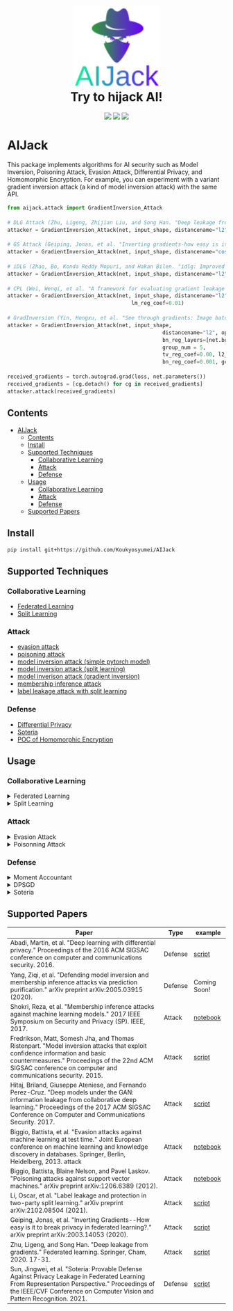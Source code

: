 <!--
  Title: AIJack
  Description: AIJack is a fantastic framework to demonstrate security risks of machine learning and deep learning, such as model inversion attack, poisoning attack, and membership inference attack.
  Author: Hideaki Takahashi
  -->

<h1 align="center">

  <br>
  <img src="logo/logo_small.png" alt="AIJack" width="200"></a>
  <br>
  Try to hijack AI!
  <br>

</h1>

<div align="center">
<img src="https://badgen.net/github/watchers/Koukyosyumei/AIjack">
<img src="https://badgen.net/github/stars/Koukyosyumei/AIjack?color=green">
<img src="https://badgen.net/github/forks/Koukyosyumei/AIjack">
</div>

# AIJack

This package implements algorithms for AI security such as Model Inversion, Poisoning Attack, Evasion Attack, Differential Privacy, and Homomorphic Encryption. For example, you can experiment with a variant gradient inversion attack (a kind of model inversion attack) with the same API.

```Python
from aijack.attack import GradientInversion_Attack

# DLG Attack (Zhu, Ligeng, Zhijian Liu, and Song Han. "Deep leakage from gradients." Advances in Neural Information Processing Systems 32 (2019).)
attacker = GradientInversion_Attack(net, input_shape, distancename="l2")

# GS Attack (Geiping, Jonas, et al. "Inverting gradients-how easy is it to break privacy in federated learning?." Advances in Neural Information Processing Systems 33 (2020): 16937-16947.)
attacker = GradientInversion_Attack(net, input_shape, distancename="cossim", tv_reg_coef=0.01)

# iDLG (Zhao, Bo, Konda Reddy Mopuri, and Hakan Bilen. "idlg: Improved deep leakage from gradients." arXiv preprint arXiv:2001.02610 (2020).)
attacker = GradientInversion_Attack(net, input_shape, distancename="l2", optimize_label=False)

# CPL (Wei, Wenqi, et al. "A framework for evaluating gradient leakage attacks in federated learning." arXiv preprint arXiv:2004.10397 (2020).)
attacker = GradientInversion_Attack(net, input_shape, distancename="l2", optimize_label=False,
                                        lm_reg_coef=0.01)

# GradInversion (Yin, Hongxu, et al. "See through gradients: Image batch recovery via gradinversion." Proceedings of the IEEE/CVF Conference on Computer Vision and Pattern Recognition. 2021.)
attacker = GradientInversion_Attack(net, input_shape,
                                                  distancename="l2", optimize_label=False,
                                                  bn_reg_layers=[net.body[1], net.body[4], net.body[7]],
                                                  group_num = 5,
                                                  tv_reg_coef=0.00, l2_reg_coef=0.0001,
                                                  bn_reg_coef=0.001, gc_reg_coef=0.001)
                                                  
received_gradients = torch.autograd.grad(loss, net.parameters())
received_gradients = [cg.detach() for cg in received_gradients]
attacker.attack(received_gradients)
```


## Contents

- [AIJack](#aijack)
  - [Contents](#contents)
  - [Install](#install)
  - [Supported Techniques](#supported-techniques)
    - [Collaborative Learning](#collaborative-learning)
    - [Attack](#attack)
    - [Defense](#defense)
  - [Usage](#usage)
    - [Collaborative Learning](#collaborative-learning-1)
    - [Attack](#attack-1)
    - [Defense](#defense-1)
  - [Supported Papers](#supported-papers)

## Install

```
pip install git+https://github.com/Koukyosyumei/AIJack
```

## Supported Techniques

### Collaborative Learning

- [Federated Learning](example/collaborative_learning/README.md)
- [Split Learning](example/collaborative_learning/README.md)

### Attack

- [evasion attack](example/adversarial_example/example_evasion_attack_svm.ipynb)
- [poisoning attack](example/adversarial_example/example_poison_attack.ipynb)
- [model inversion attack (simple pytorch model)](example/model_inversion/mi_face.py)
- [model inversion attack (split learning)](example/model_inversion/generator_attack.py)
- [model inverison attack (gradient inversion)](example/model_inversion/gradient_inversion_attack.md)
- [membership inference attack](example/membership_inference/membership_inference_CIFAR10.ipynb)
- [label leakage attack with split learning](example/label_leakage/label_leakage.py)

### Defense

- [Differential Privacy](example/differential_privacy/README.md)
- [Soteria](example/model_inversion/soteria.py)
- [POC of Homomorphic Encryption](test/defense/ckks/test_core.py)

## Usage

### Collaborative Learning

<details><summary>Federated Learning</summary><div>

```python
clients = [TorchModule(), TorcnModule()]
global_model = TorchModule()
server = FedAvgServer(clients, global_model)

for _ in range(epoch):

  for client in clients:
    normal pytorch training.

  server.update()
  server.distribtue()
```
</div></details>

<details><summary>Split Learning</summary><div>

```python
client_1 = SplitNNClient(first_model, user_id=0)
client_2 = SplitNNClient(second_model, user_id=1)
clients = [client_1, client_2]
splitnn = SplitNN(clients)

for _ in range(epoch):
  for x, y in dataloader:

    for opt in optimizers:
      opt.zero_grad()

    pred = splitnn(x)
    loss = criterion(y, pred)
    loss.backwad()
    splitnn.backward()

    for opt in optimizers:
      opt.step()
```
</div></details>

### Attack

<details><summary>Evasion Attack</summary><div>

```python
attacker = Evasion_attack_sklearn(
    target_model=clf,
    X_minus_1=attackers_dataset,
    dmax=(5000 / 255) * 2.5,
    max_iter=300,
    gamma=1 / (X_train.shape[1] * np.var(X_train)),
    lam=10,
    t=0.5,
    h=10,
)

result, log = attacker.attack(initial_datapoint)
```

</div></details>

<details><summary>Poisonning Attack</summary><div>

```python
attacker = Poison_attack_sklearn(clf, X_train_, y_train_, t=0.5)
xc_attacked, log = attacker.attack(xc, 1, X_valid, y_valid_, num_iterations=200)
```

</div></details>

### Defense

<details><summary>Moment Accountant</summary><div>

```Python
ga = GeneralMomentAccountant(noise_type="Gaussian",
                             search="greedy",
                             precision=0.001,
                             orders=list(range(2, 64)),
                             bound_type="rdp_tight_upperbound")
ga.add_step_info({"sigma":noise_multiplier}, sampling_rate, iterations)
ga.get_epsilon(delta)
```

</div></details>

<details><summary>DPSGD</summary><div>

```Python
privacy_manager = PrivacyManager(
        accountant,
        optim.SGD,
        l2_norm_clip=l2_norm_clip,
        dataset=trainset,
        lot_size=lot_size,
        batch_size=batch_size,
        iterations=iterations,
    )

dpoptimizer_cls, lot_loader, batch_loader = privacy_manager.privatize(
        noise_multiplier=sigma
    )

for data in lot_loader(trainset):
    X_lot, y_lot = data
    optimizer.zero_grad()
    for X_batch, y_batch in batch_loader(TensorDataset(X_lot, y_lot)):
        optimizer.zero_grad_keep_accum_grads()
        pred = net(X_batch)
        loss = criterion(pred, y_batch.to(torch.int64))
        loss.backward()
        optimizer.update_accum_grads()
    optimizer.step()
```

</div></details>

<details><summary>Soteria</summary><div>

```Python
client = SetoriaFedAvgClient(Net(), "conv", "lin", user_id=i, lr=lr)

normal fedavg training

client.action_before_lossbackward()
loss.backward()
client.action_after_lossbackward("lin.0.weight")
```

</div></details>

## Supported Papers

| Paper                                                                                                                                                                                                                                       | Type    | example                                                                     |
| ------------------------------------------------------------------------------------------------------------------------------------------------------------------------------------------------------------------------------------------- | ------- | --------------------------------------------------------------------------- |
| Abadi, Martin, et al. "Deep learning with differential privacy." Proceedings of the 2016 ACM SIGSAC conference on computer and communications security. 2016.                                                                               | Defense | [script](example/model_inversion/mi_face_differential_privacy.py)           |
| Yang, Ziqi, et al. "Defending model inversion and membership inference attacks via prediction purification." arXiv preprint arXiv:2005.03915 (2020).                                                                                        | Defense | Coming Soon!                                                                |
| Shokri, Reza, et al. "Membership inference attacks against machine learning models." 2017 IEEE Symposium on Security and Privacy (SP). IEEE, 2017.                                                                                          | Attack  | [notebook](example/membership_inference/membership_inference_CIFAR10.ipynb) |  |
| Fredrikson, Matt, Somesh Jha, and Thomas Ristenpart. "Model inversion attacks that exploit confidence information and basic countermeasures." Proceedings of the 22nd ACM SIGSAC conference on computer and communications security. 2015.  | Attack  | [script](example/model_inversion/mi_face.py)                                |
| Hitaj, Briland, Giuseppe Ateniese, and Fernando Perez-Cruz. "Deep models under the GAN: information leakage from collaborative deep learning." Proceedings of the 2017 ACM SIGSAC Conference on Computer and Communications Security. 2017. | Attack  | [script](example/model_inversion/gan_attack.py)                             |
| Biggio, Battista, et al. "Evasion attacks against machine learning at test time." Joint European conference on machine learning and knowledge discovery in databases. Springer, Berlin, Heidelberg, 2013. attack                            | Attack  | [notebook](example/adversarial_example/example_evasion_attack_svm.ipynb)    |
| Biggio, Battista, Blaine Nelson, and Pavel Laskov. "Poisoning attacks against support vector machines." arXiv preprint arXiv:1206.6389 (2012).                                                                                              | Attack  | [notebook](example/adversarial_example/example_poison_attack.ipynb)         |
| Li, Oscar, et al. "Label leakage and protection in two-party split learning." arXiv preprint arXiv:2102.08504 (2021).                                                                                                                       | Attack  | [script](example/label_leakage/label_leakage.py)                            |
| Geiping, Jonas, et al. "Inverting Gradients--How easy is it to break privacy in federated learning?." arXiv preprint arXiv:2003.14053 (2020).                                                                                               | Attack  | [script](example/model_inversion/dlg_gs.py)                                 |
| Zhu, Ligeng, and Song Han. "Deep leakage from gradients." Federated learning. Springer, Cham, 2020. 17-31.                                                                                                                                  | Attack  | [script](example/model_invresion/../model_inversion/dlg_gs.py)              |
| Sun, Jingwei, et al. "Soteria: Provable Defense Against Privacy Leakage in Federated Learning From Representation Perspective." Proceedings of the IEEE/CVF Conference on Computer Vision and Pattern Recognition. 2021.                    | Defense | [script](example/model_inversion/fedavg_dlg_gs.py)                          |
